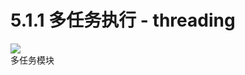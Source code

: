 # 5.1.1 多任务执行 - threading

![](https://upload-images.jianshu.io/upload_images/1086206-a164fb9e1a8bfb14.png?imageMogr2/auto-orient/strip%7CimageView2/2/w/1240#width=752)<br />多任务模块
